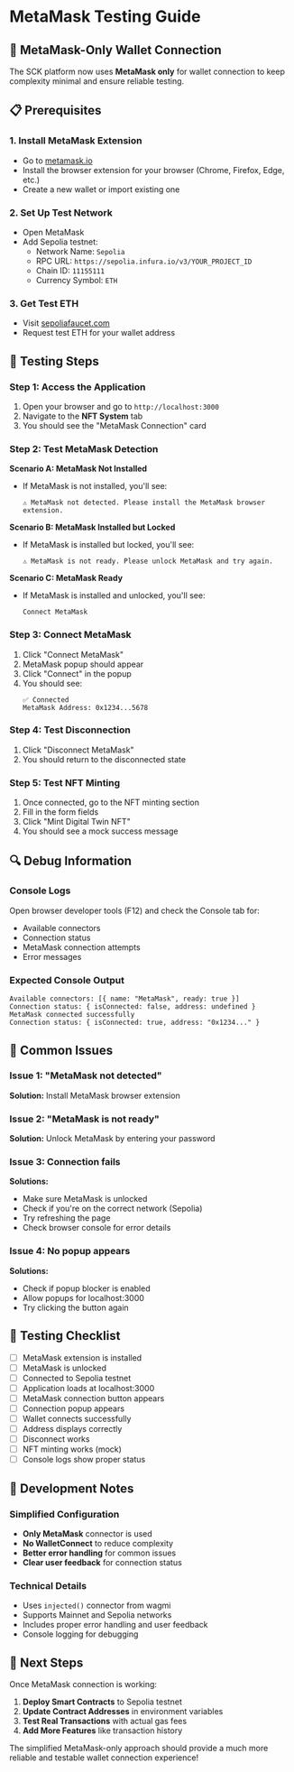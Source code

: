 # MetaMask Testing Guide

## 🦊 MetaMask-Only Wallet Connection

The SCK platform now uses **MetaMask only** for wallet connection to keep complexity minimal and ensure reliable testing.

## 📋 Prerequisites

### 1. Install MetaMask Extension
- Go to [metamask.io](https://metamask.io)
- Install the browser extension for your browser (Chrome, Firefox, Edge, etc.)
- Create a new wallet or import existing one

### 2. Set Up Test Network
- Open MetaMask
- Add Sepolia testnet:
  - Network Name: `Sepolia`
  - RPC URL: `https://sepolia.infura.io/v3/YOUR_PROJECT_ID`
  - Chain ID: `11155111`
  - Currency Symbol: `ETH`

### 3. Get Test ETH
- Visit [sepoliafaucet.com](https://sepoliafaucet.com)
- Request test ETH for your wallet address

## 🧪 Testing Steps

### Step 1: Access the Application
1. Open your browser and go to `http://localhost:3000`
2. Navigate to the **NFT System** tab
3. You should see the "MetaMask Connection" card

### Step 2: Test MetaMask Detection
**Scenario A: MetaMask Not Installed**
- If MetaMask is not installed, you'll see:
  ```
  ⚠️ MetaMask not detected. Please install the MetaMask browser extension.
  ```

**Scenario B: MetaMask Installed but Locked**
- If MetaMask is installed but locked, you'll see:
  ```
  ⚠️ MetaMask is not ready. Please unlock MetaMask and try again.
  ```

**Scenario C: MetaMask Ready**
- If MetaMask is installed and unlocked, you'll see:
  ```
  Connect MetaMask
  ```

### Step 3: Connect MetaMask
1. Click "Connect MetaMask"
2. MetaMask popup should appear
3. Click "Connect" in the popup
4. You should see:
   ```
   ✅ Connected
   MetaMask Address: 0x1234...5678
   ```

### Step 4: Test Disconnection
1. Click "Disconnect MetaMask"
2. You should return to the disconnected state

### Step 5: Test NFT Minting
1. Once connected, go to the NFT minting section
2. Fill in the form fields
3. Click "Mint Digital Twin NFT"
4. You should see a mock success message

## 🔍 Debug Information

### Console Logs
Open browser developer tools (F12) and check the Console tab for:
- Available connectors
- Connection status
- MetaMask connection attempts
- Error messages

### Expected Console Output
```
Available connectors: [{ name: "MetaMask", ready: true }]
Connection status: { isConnected: false, address: undefined }
MetaMask connected successfully
Connection status: { isConnected: true, address: "0x1234..." }
```

## 🚨 Common Issues

### Issue 1: "MetaMask not detected"
**Solution:** Install MetaMask browser extension

### Issue 2: "MetaMask is not ready"
**Solution:** Unlock MetaMask by entering your password

### Issue 3: Connection fails
**Solutions:**
- Make sure MetaMask is unlocked
- Check if you're on the correct network (Sepolia)
- Try refreshing the page
- Check browser console for error details

### Issue 4: No popup appears
**Solutions:**
- Check if popup blocker is enabled
- Allow popups for localhost:3000
- Try clicking the button again

## 🎯 Testing Checklist

- [ ] MetaMask extension is installed
- [ ] MetaMask is unlocked
- [ ] Connected to Sepolia testnet
- [ ] Application loads at localhost:3000
- [ ] MetaMask connection button appears
- [ ] Connection popup appears
- [ ] Wallet connects successfully
- [ ] Address displays correctly
- [ ] Disconnect works
- [ ] NFT minting works (mock)
- [ ] Console logs show proper status

## 🔧 Development Notes

### Simplified Configuration
- **Only MetaMask** connector is used
- **No WalletConnect** to reduce complexity
- **Better error handling** for common issues
- **Clear user feedback** for connection status

### Technical Details
- Uses `injected()` connector from wagmi
- Supports Mainnet and Sepolia networks
- Includes proper error handling and user feedback
- Console logging for debugging

## 🚀 Next Steps

Once MetaMask connection is working:
1. **Deploy Smart Contracts** to Sepolia testnet
2. **Update Contract Addresses** in environment variables
3. **Test Real Transactions** with actual gas fees
4. **Add More Features** like transaction history

The simplified MetaMask-only approach should provide a much more reliable and testable wallet connection experience! 